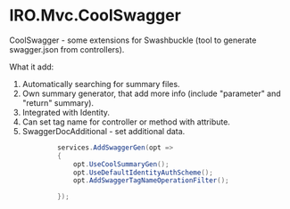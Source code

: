 # IRO.Mvc.CoolSwagger

CoolSwagger - some extensions for Swashbuckle (tool to generate swagger.json from controllers).

What it add:
1. Automatically searching for summary files.
1. Own summary generator, that add more info (include "parameter" and "return" summary).
1. Integrated with Identity. 
1. Can set tag name for controller or method with attribute.
1. SwaggerDocAdditional - set additional data.

```csharp
            services.AddSwaggerGen(opt =>
            {
                opt.UseCoolSummaryGen();
                opt.UseDefaultIdentityAuthScheme();
                opt.AddSwaggerTagNameOperationFilter();

            });
```